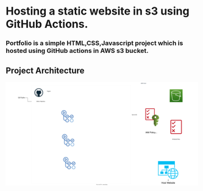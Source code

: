 # Hosting a static website in s3 using GitHub Actions.

<h3>Portfolio is a simple HTML,CSS,Javascript project which is hosted using GitHub actions in AWS s3 bucket.</h3>

## Project Architecture

<img src="https://github.com/swaleham/portfolio/blob/main/githubaction.svg">
